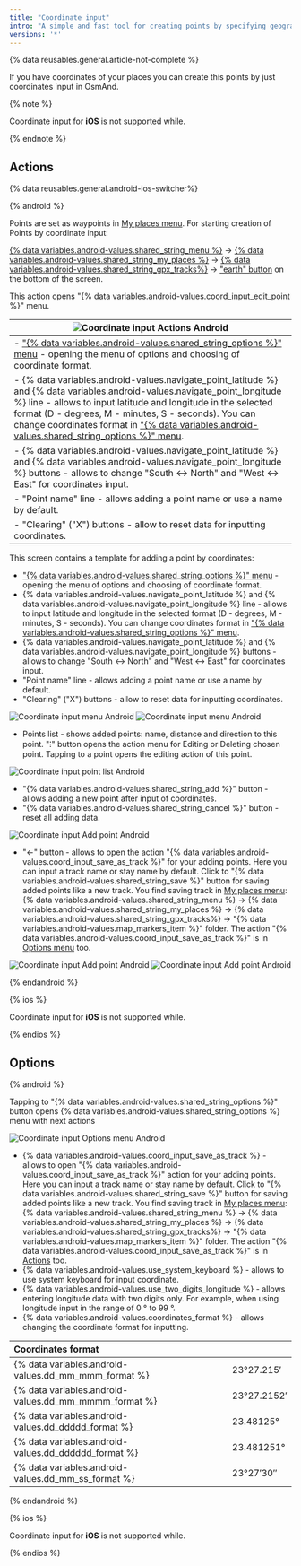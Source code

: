 ```yaml
---
title: "Coordinate input"
intro: "A simple and fast tool for creating points by specifying geographic coordinates."
versions: '*'
---
```


{% data reusables.general.article-not-complete %}

If you have coordinates of your places you can create this points by just coordinates input in OsmAnd.

{% note %}

Coordinate input for **iOS** is not supported while.

{% endnote %}

## Actions

{% data reusables.general.android-ios-switcher%}

{% android %}

Points are set as waypoints in [My places menu](/osmand/personal/tracks). For starting creation of Points by coordinate input:

[{% data variables.android-values.shared_string_menu %}](/osmand/start-with/main-menu) → [{% data variables.android-values.shared_string_my_places %}](/osmand/personal/myplaces) → [{% data variables.android-values.shared_string_gpx_tracks%}](/osmand/personal/tracks) → ["earth" button](/osmand/personal/tracks#my-places) on the bottom of the screen.

This action opens "{% data variables.android-values.coord_input_edit_point %}" menu. 

|![Coordinate input Actions Android](/assets/images/personal/tracks/coordinate_input_android.png) |   
|------------|
|- ["{% data variables.android-values.shared_string_options %}" menu](/osmand/plan-route/coordinate-input#options) - opening the menu of options and choosing of coordinate format.|
|- {% data variables.android-values.navigate_point_latitude %} and {% data variables.android-values.navigate_point_longitude %} line - allows to input latitude and longitude in the selected format (D - degrees, M - minutes, S - seconds). You can change coordinates format in ["{% data variables.android-values.shared_string_options %}" menu](/osmand/plan-route/coordinate-input#options).|
|- {% data variables.android-values.navigate_point_latitude %} and {% data variables.android-values.navigate_point_longitude %} buttons - allows to change "South <-> North" and "West <-> East" for coordinates input.|
|- "Point name" line - allows adding a point name or use a name by default.|
|- "Clearing" ("X") buttons - allow to reset data for inputting coordinates.|

This screen contains a template for adding a point by coordinates:
- ["{% data variables.android-values.shared_string_options %}" menu](/osmand/plan-route/coordinate-input#options) - opening the menu of options and choosing of coordinate format.
- {% data variables.android-values.navigate_point_latitude %} and {% data variables.android-values.navigate_point_longitude %} line - allows to input latitude and longitude in the selected format (D - degrees, M - minutes, S - seconds). You can change coordinates format in ["{% data variables.android-values.shared_string_options %}" menu](/osmand/plan-route/coordinate-input#options).
- {% data variables.android-values.navigate_point_latitude %} and {% data variables.android-values.navigate_point_longitude %} buttons - allows to change "South <-> North" and "West <-> East" for coordinates input.
- "Point name" line - allows adding a point name or use a name by default.
- "Clearing" ("X") buttons - allow to reset data for inputting coordinates.

![Coordinate input menu Android](/assets/images/personal/tracks/coordinate_input_menu_android.png) ![Coordinate input menu Android](/assets/images/personal/tracks/coordinate_input_menu_1_android.png)

- Points list - shows added points: name, distance and direction to this point. "&#8285;" button opens the action menu for Editing or Deleting chosen point. Tapping to a point opens the editing action of this point.

![Coordinate input point list Android](/assets/images/personal/tracks/coordinate_input_point_list_android.png)

- "{% data variables.android-values.shared_string_add %}" button - allows adding a new point after input of coordinates.
- "{% data variables.android-values.shared_string_cancel %}" button - reset all adding data.

![Coordinate input Add point Android](/assets/images/personal/tracks/coordinate_input_add_point_android.png) 

- "&#8592;" button - allows to open the action "{% data variables.android-values.coord_input_save_as_track %}" for your adding points. Here you can input a track name or stay name by default. Click to "{% data variables.android-values.shared_string_save %}" button for saving added points like a new track. You find saving track in [My places menu](/osmand/personal/myplaces): {% data variables.android-values.shared_string_menu %} → {% data variables.android-values.shared_string_my_places %} → {% data variables.android-values.shared_string_gpx_tracks%} → "{% data variables.android-values.map_markers_item %}" folder. The action "{% data variables.android-values.coord_input_save_as_track %}" is in [Options menu](/osmand/plan-route/coordinate-input#options) too.

![Coordinate input Add point Android](/assets/images/personal/tracks/coordinate_input_save_track_android.png) ![Coordinate input Add point Android](/assets/images/personal/tracks/coordinate_input_save_track_1_android.png)

{% endandroid %}

{% ios %}

Coordinate input for **iOS** is not supported while.

{% endios %}

## Options

{% android %}

Tapping to "{% data variables.android-values.shared_string_options %}" button opens {% data variables.android-values.shared_string_options %} menu with next actions

![Coordinate input Options menu Android](/assets/images/personal/tracks/coordinate_input_options_menu_android.png)

- {% data variables.android-values.coord_input_save_as_track %} - allows to open "{% data variables.android-values.coord_input_save_as_track %}" action for your adding points. Here you can input a track name or stay name by default. Click to "{% data variables.android-values.shared_string_save %}" button for saving added points like a new track. You find saving track in [My places menu](/osmand/personal/myplaces): {% data variables.android-values.shared_string_menu %} → {% data variables.android-values.shared_string_my_places %} → {% data variables.android-values.shared_string_gpx_tracks%} → "{% data variables.android-values.map_markers_item %}" folder. The action "{% data variables.android-values.coord_input_save_as_track %}" is in [Actions](/osmand/plan-route/coordinate-input#actions) too.
- {% data variables.android-values.use_system_keyboard %} - allows to use system keyboard for input coordinate.
- {% data variables.android-values.use_two_digits_longitude %} - allows entering longitude data with two digits only. For example, when using longitude input in the range of 0 ° to 99 °.
- {% data variables.android-values.coordinates_format %} - allows changing the coordinate format for inputting.

|Coordinates format| |
|:------|:------|
|{% data variables.android-values.dd_mm_mmm_format %} | 23°27.215′|
|{% data variables.android-values.dd_mm_mmmm_format %} | 23°27.2152′|
|{% data variables.android-values.dd_ddddd_format %} |23.48125°|
|{% data variables.android-values.dd_dddddd_format %} | 23.481251°|
|{% data variables.android-values.dd_mm_ss_format %} | 23°27′30″|

{% endandroid %}


{% ios %}

Coordinate input for **iOS** is not supported while.

{% endios %}